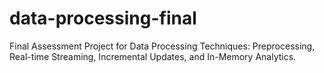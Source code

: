 # data-processing-final
Final Assessment Project for Data Processing Techniques: Preprocessing, Real-time Streaming, Incremental Updates, and In-Memory Analytics.
